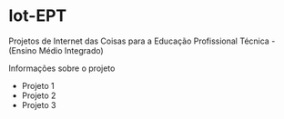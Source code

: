 # Iot-EPT
Projetos de Internet das Coisas para a Educação Profissional Técnica - (Ensino Médio Integrado)

Informações sobre o projeto

- Projeto 1
- Projeto 2
- Projeto 3
